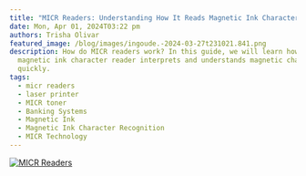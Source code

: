 ```yaml
---
title: "MICR Readers: Understanding How It Reads Magnetic Ink Characters"
date: Mon, Apr 01, 2024T03:22 pm
authors: Trisha Olivar
featured_image: /blog/images/ingoude.-2024-03-27t231021.841.png
description: How do MICR readers work? In this guide, we will learn how a
  magnetic ink character reader interprets and understands magnetic characters
  quickly.
tags:
  - micr readers
  - laser printer
  - MICR toner
  - Banking Systems
  - Magnetic Ink
  - Magnetic Ink Character Recognition
  - MICR Technology
---
```

[![MICR Readers](/blog/images/ingoude.-2024-03-27t231021.841.png "MICR Readers: Understanding How It Reads Magnetic Ink Characters")](/blog/images/ingoude.-2024-03-27t231021.841.png)

